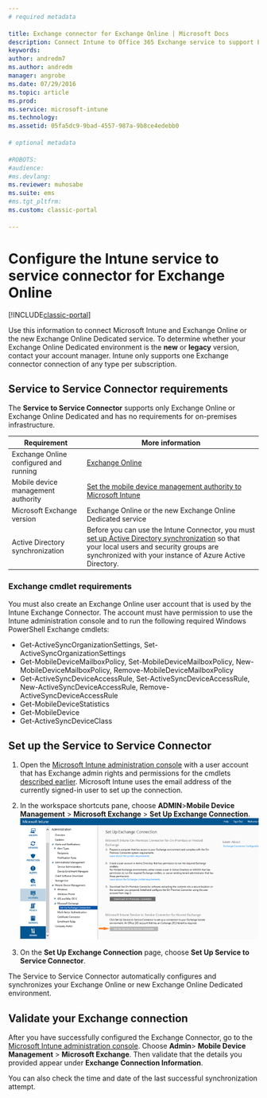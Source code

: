 ```yaml
---
# required metadata

title: Exchange connector for Exchange Online | Microsoft Docs
description: Connect Intune to Office 365 Exchange service to support Exchange ActiveSync mobile device management (MDM).
keywords:
author: andredm7
ms.author: andredm
manager: angrobe
ms.date: 07/29/2016
ms.topic: article
ms.prod:
ms.service: microsoft-intune
ms.technology:
ms.assetid: 05fa5dc9-9bad-4557-987a-9b8ce4edebb0

# optional metadata

#ROBOTS:
#audience:
#ms.devlang:
ms.reviewer: muhosabe
ms.suite: ems
#ms.tgt_pltfrm:
ms.custom: classic-portal

---
```


# Configure the Intune service to service connector for Exchange Online

[!INCLUDE[classic-portal](../includes/classic-portal.md)]

Use this information to connect Microsoft Intune and Exchange Online or the new Exchange Online Dedicated service. To determine whether your Exchange Online Dedicated environment is the **new** or **legacy** version, contact your account manager. Intune only supports one Exchange connector connection of any type per subscription.

## Service to Service Connector requirements
The **Service to Service Connector** supports only Exchange Online or Exchange Online Dedicated and has no requirements for on-premises infrastructure.

|Requirement|More information|
|---------------|--------------------|
|Exchange Online configured and running|[Exchange Online](https://technet.microsoft.com/library/jj200580.aspx) |
|Mobile device management authority| [Set the mobile device management authority to Microsoft Intune](prerequisites-for-enrollment.md#step-2-set-mdm-authority)|
|Microsoft Exchange version|Exchange Online or the new Exchange Online Dedicated service|
|Active Directory synchronization|Before you can use the Intune Connector, you must [set up Active Directory synchronization](/intune/get-started/start-with-a-paid-subscription-to-microsoft-intune-step-3) so that your local users and security groups are synchronized with your instance of Azure Active Directory.|

### Exchange cmdlet requirements

You must also create an Exchange Online user account that is used by the Intune Exchange Connector. The account must have permission to use the Intune administration console and to run the following required Windows PowerShell Exchange cmdlets:

 - Get-ActiveSyncOrganizationSettings, Set-ActiveSyncOrganizationSettings
 - Get-MobileDeviceMailboxPolicy, Set-MobileDeviceMailboxPolicy, New-MobileDeviceMailboxPolicy, Remove-MobileDeviceMailboxPolicy
 - Get-ActiveSyncDeviceAccessRule, Set-ActiveSyncDeviceAccessRule, New-ActiveSyncDeviceAccessRule, Remove-ActiveSyncDeviceAccessRule
 - Get-MobileDeviceStatistics
 - Get-MobileDevice
 - Get-ActiveSyncDeviceClass

## Set up the Service to Service Connector

1. Open the [Microsoft Intune administration console](http://manage.microsoft.com) with a user account that has Exchange admin rights and permissions for the cmdlets [described earlier](#exchange-cmdlet-requirements). Microsoft Intune uses the email address of the currently signed-in user to set up the connection.

2.  In the workspace shortcuts pane, choose **ADMIN**>**Mobile Device Management** > **Microsoft Exchange** > **Set Up Exchange Connection**.
![Set up service to service connector page](../media/intunesa5cservicetoserviceconnector.png)

3.  On the **Set Up Exchange Connection** page, choose **Set Up Service to Service Connector**.


The Service to Service Connector automatically configures and synchronizes your Exchange Online or new Exchange Online Dedicated environment.

## Validate your Exchange connection

After you have successfully configured the Exchange Connector, go to the [Microsoft Intune administration console](http://manage.microsoft.com). Choose **Admin**> **Mobile Device Management** > **Microsoft Exchange**. Then validate that the details you provided appear under **Exchange Connection Information**.

You can also check the time and date of the last successful synchronization attempt.
